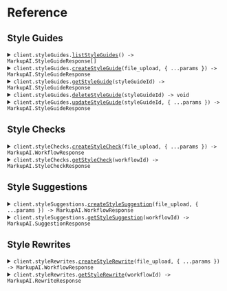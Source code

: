 # Reference

## Style Guides

<details><summary><code>client.styleGuides.<a href="/src/api/resources/styleGuides/client/Client.ts">listStyleGuides</a>() -> MarkupAI.StyleGuideResponse[]</code></summary>
<dl>
<dd>

#### 📝 Description

<dl>
<dd>

<dl>
<dd>

Retrieve all style guides associated with your organization.

</dd>
</dl>
</dd>
</dl>

#### 🔌 Usage

<dl>
<dd>

<dl>
<dd>

```typescript
await client.styleGuides.listStyleGuides();
```

</dd>
</dl>
</dd>
</dl>

#### ⚙️ Parameters

<dl>
<dd>

<dl>
<dd>

**requestOptions:** `StyleGuides.RequestOptions`

</dd>
</dl>
</dd>
</dl>

</dd>
</dl>
</details>

<details><summary><code>client.styleGuides.<a href="/src/api/resources/styleGuides/client/Client.ts">createStyleGuide</a>(file_upload, { ...params }) -> MarkupAI.StyleGuideResponse</code></summary>
<dl>
<dd>

#### 📝 Description

<dl>
<dd>

<dl>
<dd>

Create a new style guide that can be used in checks, suggestions, and rewrites.

</dd>
</dl>
</dd>
</dl>

#### 🔌 Usage

<dl>
<dd>

<dl>
<dd>

```typescript
await client.styleGuides.createStyleGuide(fs.createReadStream("/path/to/your/file"), {
    name: "name",
});
```

</dd>
</dl>
</dd>
</dl>

#### ⚙️ Parameters

<dl>
<dd>

<dl>
<dd>

**file_upload:** `File | fs.ReadStream | Blob`

</dd>
</dl>

<dl>
<dd>

**request:** `MarkupAI.StyleGuideRequestBody`

</dd>
</dl>

<dl>
<dd>

**requestOptions:** `StyleGuides.RequestOptions`

</dd>
</dl>
</dd>
</dl>

</dd>
</dl>
</details>

<details><summary><code>client.styleGuides.<a href="/src/api/resources/styleGuides/client/Client.ts">getStyleGuide</a>(styleGuideId) -> MarkupAI.StyleGuideResponse</code></summary>
<dl>
<dd>

#### 📝 Description

<dl>
<dd>

<dl>
<dd>

Retrieve a specific style guide by ID, including its metadata such as `name` and `status`.

</dd>
</dl>
</dd>
</dl>

#### 🔌 Usage

<dl>
<dd>

<dl>
<dd>

```typescript
await client.styleGuides.getStyleGuide("style_guide_id");
```

</dd>
</dl>
</dd>
</dl>

#### ⚙️ Parameters

<dl>
<dd>

<dl>
<dd>

**styleGuideId:** `string` — The ID of the style guide.

</dd>
</dl>

<dl>
<dd>

**requestOptions:** `StyleGuides.RequestOptions`

</dd>
</dl>
</dd>
</dl>

</dd>
</dl>
</details>

<details><summary><code>client.styleGuides.<a href="/src/api/resources/styleGuides/client/Client.ts">deleteStyleGuide</a>(styleGuideId) -> void</code></summary>
<dl>
<dd>

#### 📝 Description

<dl>
<dd>

<dl>
<dd>

Delete a style guide by ID.

</dd>
</dl>
</dd>
</dl>

#### 🔌 Usage

<dl>
<dd>

<dl>
<dd>

```typescript
await client.styleGuides.deleteStyleGuide("style_guide_id");
```

</dd>
</dl>
</dd>
</dl>

#### ⚙️ Parameters

<dl>
<dd>

<dl>
<dd>

**styleGuideId:** `string` — The ID of the style guide.

</dd>
</dl>

<dl>
<dd>

**requestOptions:** `StyleGuides.RequestOptions`

</dd>
</dl>
</dd>
</dl>

</dd>
</dl>
</details>

<details><summary><code>client.styleGuides.<a href="/src/api/resources/styleGuides/client/Client.ts">updateStyleGuide</a>(styleGuideId, { ...params }) -> MarkupAI.StyleGuideResponse</code></summary>
<dl>
<dd>

#### 📝 Description

<dl>
<dd>

<dl>
<dd>

Update the name of an existing style guide.

</dd>
</dl>
</dd>
</dl>

#### 🔌 Usage

<dl>
<dd>

<dl>
<dd>

```typescript
await client.styleGuides.updateStyleGuide("style_guide_id", {
    name: "name",
});
```

</dd>
</dl>
</dd>
</dl>

#### ⚙️ Parameters

<dl>
<dd>

<dl>
<dd>

**styleGuideId:** `string` — The ID of the style guide.

</dd>
</dl>

<dl>
<dd>

**request:** `MarkupAI.BodyUpdateStyleGuideV1StyleGuidesStyleGuideIdPatch`

</dd>
</dl>

<dl>
<dd>

**requestOptions:** `StyleGuides.RequestOptions`

</dd>
</dl>
</dd>
</dl>

</dd>
</dl>
</details>

## Style Checks

<details><summary><code>client.styleChecks.<a href="/src/api/resources/styleChecks/client/Client.ts">createStyleCheck</a>(file_upload, { ...params }) -> MarkupAI.WorkflowResponse</code></summary>
<dl>
<dd>

#### 📝 Description

<dl>
<dd>

<dl>
<dd>

Start a style and brand check workflow. Returns a workflow ID to use for polling results.

</dd>
</dl>
</dd>
</dl>

#### 🔌 Usage

<dl>
<dd>

<dl>
<dd>

```typescript
await client.styleChecks.createStyleCheck(fs.createReadStream("/path/to/your/file"), {
    dialect: "american_english",
    style_guide: "style_guide",
});
```

</dd>
</dl>
</dd>
</dl>

#### ⚙️ Parameters

<dl>
<dd>

<dl>
<dd>

**file_upload:** `File | fs.ReadStream | Blob`

</dd>
</dl>

<dl>
<dd>

**request:** `MarkupAI.CreateStyleCheckV1StyleChecksPostRequest`

</dd>
</dl>

<dl>
<dd>

**requestOptions:** `StyleChecks.RequestOptions`

</dd>
</dl>
</dd>
</dl>

</dd>
</dl>
</details>

<details><summary><code>client.styleChecks.<a href="/src/api/resources/styleChecks/client/Client.ts">getStyleCheck</a>(workflowId) -> MarkupAI.StyleCheckResponse</code></summary>
<dl>
<dd>

#### 📝 Description

<dl>
<dd>

<dl>
<dd>

Retrieve the results of a style and brand check workflow. Returns `running` or `complete` status.

</dd>
</dl>
</dd>
</dl>

#### 🔌 Usage

<dl>
<dd>

<dl>
<dd>

```typescript
await client.styleChecks.getStyleCheck("workflow_id");
```

</dd>
</dl>
</dd>
</dl>

#### ⚙️ Parameters

<dl>
<dd>

<dl>
<dd>

**workflowId:** `string`

</dd>
</dl>

<dl>
<dd>

**requestOptions:** `StyleChecks.RequestOptions`

</dd>
</dl>
</dd>
</dl>

</dd>
</dl>
</details>

## Style Suggestions

<details><summary><code>client.styleSuggestions.<a href="/src/api/resources/styleSuggestions/client/Client.ts">createStyleSuggestion</a>(file_upload, { ...params }) -> MarkupAI.WorkflowResponse</code></summary>
<dl>
<dd>

#### 📝 Description

<dl>
<dd>

<dl>
<dd>

Start a style and brand suggestion workflow. Returns a workflow ID to use for polling results.

</dd>
</dl>
</dd>
</dl>

#### 🔌 Usage

<dl>
<dd>

<dl>
<dd>

```typescript
await client.styleSuggestions.createStyleSuggestion(fs.createReadStream("/path/to/your/file"), {
    dialect: "american_english",
    style_guide: "style_guide",
});
```

</dd>
</dl>
</dd>
</dl>

#### ⚙️ Parameters

<dl>
<dd>

<dl>
<dd>

**file_upload:** `File | fs.ReadStream | Blob`

</dd>
</dl>

<dl>
<dd>

**request:** `MarkupAI.CreateStyleSuggestionV1StyleSuggestionsPostRequest`

</dd>
</dl>

<dl>
<dd>

**requestOptions:** `StyleSuggestions.RequestOptions`

</dd>
</dl>
</dd>
</dl>

</dd>
</dl>
</details>

<details><summary><code>client.styleSuggestions.<a href="/src/api/resources/styleSuggestions/client/Client.ts">getStyleSuggestion</a>(workflowId) -> MarkupAI.SuggestionResponse</code></summary>
<dl>
<dd>

#### 📝 Description

<dl>
<dd>

<dl>
<dd>

Retrieve the results of a style and brand suggestion workflow. Returns `running` or `complete` status.

</dd>
</dl>
</dd>
</dl>

#### 🔌 Usage

<dl>
<dd>

<dl>
<dd>

```typescript
await client.styleSuggestions.getStyleSuggestion("workflow_id");
```

</dd>
</dl>
</dd>
</dl>

#### ⚙️ Parameters

<dl>
<dd>

<dl>
<dd>

**workflowId:** `string`

</dd>
</dl>

<dl>
<dd>

**requestOptions:** `StyleSuggestions.RequestOptions`

</dd>
</dl>
</dd>
</dl>

</dd>
</dl>
</details>

## Style Rewrites

<details><summary><code>client.styleRewrites.<a href="/src/api/resources/styleRewrites/client/Client.ts">createStyleRewrite</a>(file_upload, { ...params }) -> MarkupAI.WorkflowResponse</code></summary>
<dl>
<dd>

#### 📝 Description

<dl>
<dd>

<dl>
<dd>

Start a style and brand rewrite workflow. Returns a workflow ID to use for polling results.

</dd>
</dl>
</dd>
</dl>

#### 🔌 Usage

<dl>
<dd>

<dl>
<dd>

```typescript
await client.styleRewrites.createStyleRewrite(fs.createReadStream("/path/to/your/file"), {
    dialect: "american_english",
    style_guide: "style_guide",
});
```

</dd>
</dl>
</dd>
</dl>

#### ⚙️ Parameters

<dl>
<dd>

<dl>
<dd>

**file_upload:** `File | fs.ReadStream | Blob`

</dd>
</dl>

<dl>
<dd>

**request:** `MarkupAI.CreateStyleRewriteV1StyleRewritesPostRequest`

</dd>
</dl>

<dl>
<dd>

**requestOptions:** `StyleRewrites.RequestOptions`

</dd>
</dl>
</dd>
</dl>

</dd>
</dl>
</details>

<details><summary><code>client.styleRewrites.<a href="/src/api/resources/styleRewrites/client/Client.ts">getStyleRewrite</a>(workflowId) -> MarkupAI.RewriteResponse</code></summary>
<dl>
<dd>

#### 📝 Description

<dl>
<dd>

<dl>
<dd>

Retrieve the results of a rewrite workflow. Returns `running` or `complete` status.

</dd>
</dl>
</dd>
</dl>

#### 🔌 Usage

<dl>
<dd>

<dl>
<dd>

```typescript
await client.styleRewrites.getStyleRewrite("workflow_id");
```

</dd>
</dl>
</dd>
</dl>

#### ⚙️ Parameters

<dl>
<dd>

<dl>
<dd>

**workflowId:** `string`

</dd>
</dl>

<dl>
<dd>

**requestOptions:** `StyleRewrites.RequestOptions`

</dd>
</dl>
</dd>
</dl>

</dd>
</dl>
</details>
